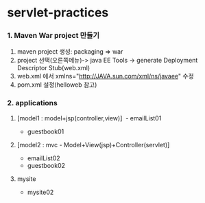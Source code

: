 # servlet-practices

### 1. Maven War project 만들기
1.	maven project 생성:  packaging =>  war
2.	project 선택(오른쪽메뉴)-> java EE Tools -> generate Deployment Descriptor Stub(web.xml)
3.	web.xml 에서 xmlns="http://JAVA.sun.com/xml/ns/javaee" 수정
4.	pom.xml 설정(helloweb 참고)

### 2. applications
1. [model1 : model+jsp(controller,view)]
﻿	- emailList01 
	- guestbook01

2. [model2 : mvc - Model+View(jsp)+Controller(servlet)]
	- emailList02 
	- guestbook02

3. mysite
	- mysite02
				
